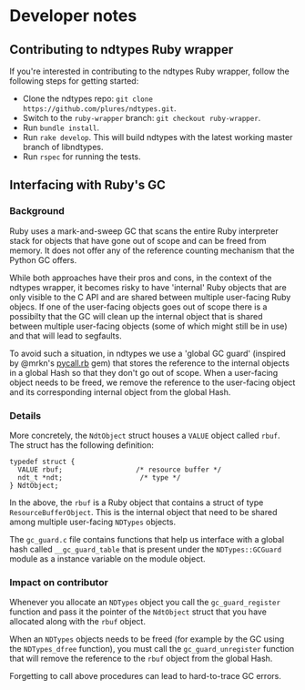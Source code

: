 # Developer notes

## Contributing to ndtypes Ruby wrapper

If you're interested in contributing to the ndtypes Ruby wrapper, follow the following
steps for getting started:

* Clone the ndtypes repo: `git clone https://github.com/plures/ndtypes.git`.
* Switch to the `ruby-wrapper` branch: `git checkout ruby-wrapper`.
* Run `bundle install`.
* Run `rake develop`. This will build ndtypes with the latest working master branch
of libndtypes.
* Run `rspec` for running the tests.

## Interfacing with Ruby's GC

### Background

Ruby uses a mark-and-sweep GC that scans the entire Ruby interpreter stack for
objects that have gone out of scope and can be freed from memory. It does not 
offer any of the reference counting mechanism that the Python GC offers. 

While both approaches have their pros and cons, in the context of the ndtypes 
wrapper, it becomes risky to have 'internal' Ruby objects that are only visible
to the C API and are shared between multiple user-facing Ruby objecs. If one of
the user-facing objects goes out of scope there is a possibilty that the GC will
clean up the internal object that is shared between multiple user-facing objects
(some of which might still be in use) and that will lead to segfaults.

To avoid such a situation, in ndtypes we use a 'global GC guard' (inspired by @mrkn's
[pycall.rb](https://github.com/mrkn/pycall.rb) gem) that stores the reference to the internal objects in a global Hash
so that they don't go out of scope. When a user-facing object needs to be freed, we remove
the reference to the user-facing object and its corresponding internal object from the
global Hash.

### Details

More concretely, the `NdtObject` struct houses a `VALUE` object called `rbuf`. The struct
has the following definition:
```
typedef struct {
  VALUE rbuf;                  /* resource buffer */
  ndt_t *ndt;                   /* type */
} NdtObject;
```
In the above, the `rbuf` is a Ruby object that contains a struct of type `ResourceBufferObject`.
This is the internal object that need to be shared among multiple user-facing `NDTypes` objects.

The `gc_guard.c` file contains functions that help us interface with a global hash called
`__gc_guard_table` that is present under the `NDTypes::GCGuard` module as a instance variable 
on the module object.

### Impact on contributor

Whenever you allocate an `NDTypes` object you call the `gc_guard_register` function and pass
it the pointer of the `NdtObject` struct that you have allocated along with the `rbuf` object.

When an `NDTypes` objects needs to be freed (for example by the GC using the `NDTypes_dfree`
function), you must call the `gc_guard_unregister` function that will remove the reference
to the `rbuf` object from the global Hash.

Forgetting to call above procedures can lead to hard-to-trace GC errors.
